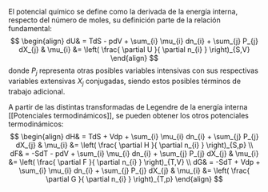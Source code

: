 El potencial químico se define como la derivada de la energía interna, respecto del número de moles, su definición parte de la relación fundamental:
$$
\begin{align}
dU& = TdS - pdV + \sum_{i} \mu_{i} dn_{i} + \sum_{j} P_{j} dX_{j} & 
\mu_{i} &= \left( \frac{ \partial U }{ \partial n_{i} } \right)_{S,V}
\end{align}
$$
donde $P_{j}$ representa otras posibles variables intensivas con sus respectivas variables extensivas $X_{j}$ conjugadas, siendo estos posibles términos de trabajo adicional. 

A partir de las distintas transformadas de Legendre de la energía interna [[Potenciales termodinámicos]], se pueden obtener los otros potenciales termodinámicos:
$$
\begin{align}
dH& = TdS + Vdp + \sum_{i} \mu_{i} dn_{i} + \sum_{j} P_{j} dX_{j} & 
\mu_{i} &= \left( \frac{ \partial H }{ \partial n_{i} } \right)_{S,p}  \\
dF& = -SdT - pdV + \sum_{i} \mu_{i} dn_{i} + \sum_{j} P_{j} dX_{j} & 
\mu_{i} &= \left( \frac{ \partial F }{ \partial n_{i} } \right)_{T,V}   \\
dG& = -SdT + Vdp + \sum_{i} \mu_{i} dn_{i} + \sum_{j} P_{j} dX_{j} & 
\mu_{i} &= \left( \frac{ \partial G }{ \partial n_{i} } \right)_{T,p}
\end{align}
$$

